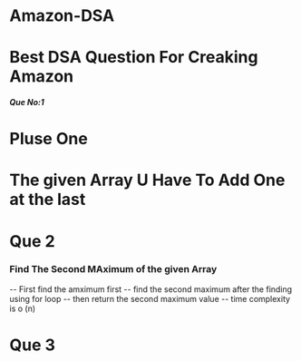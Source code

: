 # Amazon-DSA
<h1> Best DSA Question For Creaking Amazon</h1>
<h5>Que No:1</h5>
<h1>Pluse One</h1>
<h1>The given Array U Have To Add One at the last </h1>



# Que 2
<h3>Find The Second MAximum of the given Array </h3>
-- First find the amximum first 
-- find the second maximum after the finding using for loop
-- then return the second maximum value 
-- time complexity is o (n)


# Que 3




